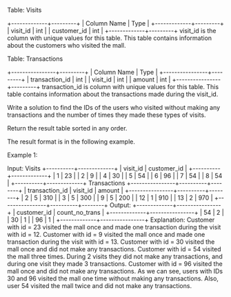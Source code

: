 Table: Visits

+-------------+---------+
| Column Name | Type |
+-------------+---------+
| visit_id | int |
| customer_id | int |
+-------------+---------+
visit_id is the column with unique values for this table.
This table contains information about the customers who visited the mall.

Table: Transactions

+----------------+---------+
| Column Name | Type |
+----------------+---------+
| transaction_id | int |
| visit_id | int |
| amount | int |
+----------------+---------+
transaction_id is column with unique values for this table.
This table contains information about the transactions made during the visit_id.

Write a solution to find the IDs of the users who visited without making any transactions and the number of times they made these types of visits.

Return the result table sorted in any order.

The result format is in the following example.

Example 1:

Input:
Visits
+----------+-------------+
| visit_id | customer_id |
+----------+-------------+
| 1 | 23 |
| 2 | 9 |
| 4 | 30 |
| 5 | 54 |
| 6 | 96 |
| 7 | 54 |
| 8 | 54 |
+----------+-------------+
Transactions
+----------------+----------+--------+
| transaction_id | visit_id | amount |
+----------------+----------+--------+
| 2 | 5 | 310 |
| 3 | 5 | 300 |
| 9 | 5 | 200 |
| 12 | 1 | 910 |
| 13 | 2 | 970 |
+----------------+----------+--------+
Output:
+-------------+----------------+
| customer_id | count_no_trans |
+-------------+----------------+
| 54 | 2 |
| 30 | 1 |
| 96 | 1 |
+-------------+----------------+
Explanation:
Customer with id = 23 visited the mall once and made one transaction during the visit with id = 12.
Customer with id = 9 visited the mall once and made one transaction during the visit with id = 13.
Customer with id = 30 visited the mall once and did not make any transactions.
Customer with id = 54 visited the mall three times. During 2 visits they did not make any transactions, and during one visit they made 3 transactions.
Customer with id = 96 visited the mall once and did not make any transactions.
As we can see, users with IDs 30 and 96 visited the mall one time without making any transactions. Also, user 54 visited the mall twice and did not make any transactions.

